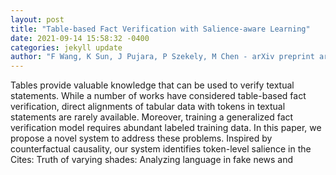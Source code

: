 ```yaml
--- 
layout: post 
title: "Table-based Fact Verification with Salience-aware Learning" 
date: 2021-09-14 15:58:32 -0400 
categories: jekyll update 
author: "F Wang, K Sun, J Pujara, P Szekely, M Chen - arXiv preprint arXiv:2109.04053, 2021" 
--- 
```

Tables provide valuable knowledge that can be used to verify textual statements. While a number of works have considered table-based fact verification, direct alignments of tabular data with tokens in textual statements are rarely available. Moreover, training a generalized fact verification model requires abundant labeled training data. In this paper, we propose a novel system to address these problems. Inspired by counterfactual causality, our system identifies token-level salience in the Cites: Truth of varying shades: Analyzing language in fake news and